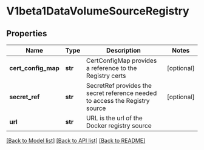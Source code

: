 # V1beta1DataVolumeSourceRegistry

## Properties
Name | Type | Description | Notes
------------ | ------------- | ------------- | -------------
**cert_config_map** | **str** | CertConfigMap provides a reference to the Registry certs | [optional] 
**secret_ref** | **str** | SecretRef provides the secret reference needed to access the Registry source | [optional] 
**url** | **str** | URL is the url of the Docker registry source | 

[[Back to Model list]](../README.md#documentation-for-models) [[Back to API list]](../README.md#documentation-for-api-endpoints) [[Back to README]](../README.md)


